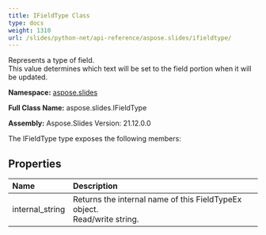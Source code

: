 ```yaml
---
title: IFieldType Class
type: docs
weight: 1310
url: /slides/python-net/api-reference/aspose.slides/ifieldtype/
---
```


Represents a type of field. <br/>            This value determines which text will be set to the field portion when it will be updated.

**Namespace:** [aspose.slides](/slides/python-net/api-reference/aspose.slides/)

**Full Class Name:** aspose.slides.IFieldType

**Assembly:**  Aspose.Slides Version: 21.12.0.0

The IFieldType type exposes the following members:
## **Properties**
|**Name**|**Description**|
| :- | :- |
|internal_string|Returns the internal name of this FieldTypeEx object.<br/>            Read/write string.|
